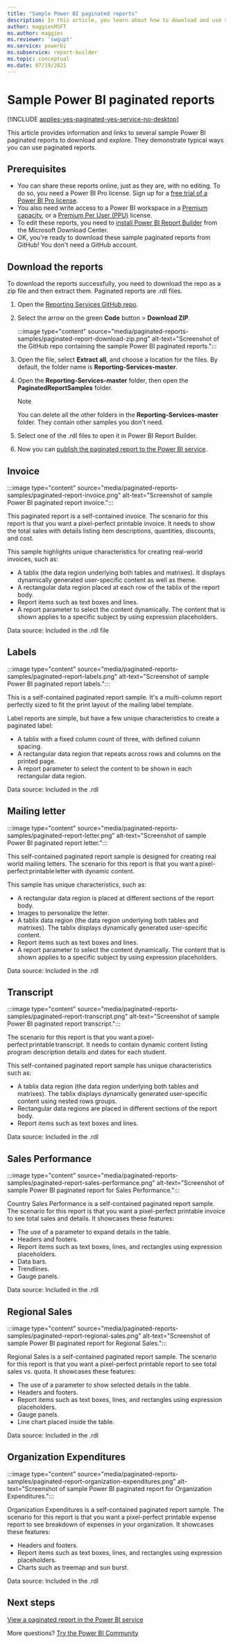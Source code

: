 ```yaml
---
title: "Sample Power BI paginated reports"
description: In this article, you learn about how to download and use sample Power BI paginated reports.
author: maggiesMSFT
ms.author: maggies
ms.reviewer: 'swgupt'
ms.service: powerbi
ms.subservice: report-builder
ms.topic: conceptual
ms.date: 07/19/2021
---
```


# Sample Power BI paginated reports


[!INCLUDE [applies-yes-paginated-yes-service-no-desktop](../includes/applies-yes-paginated-yes-service-no-desktop.md)]

This article provides information and links to several sample Power BI paginated reports to download and explore. They demonstrate typical ways you can use paginated reports.

## Prerequisites

- You can share these reports online, just as they are, with no editing. To do so, you need a Power BI Pro license. Sign up for a [free trial of a Power BI Pro license](../fundamentals/service-self-service-signup-for-power-bi.md#use-self-service-sign-up-to-get-an-individual-power-bi-license).
- You also need write access to a Power BI workspace in a [Premium capacity](../admin/service-premium-what-is.md), or a [Premium Per User (PPU)](../admin/service-premium-per-user-faq.yml) license.
- To edit these reports, you need to [install Power BI Report Builder](https://aka.ms/pbireportbuilder) from the Microsoft Download Center.
- OK, you're ready to download these sample paginated reports from GitHub! You don't need a GitHub account. 

## Download the reports

To download the reports successfully, you need to download the repo as a zip file and then extract them. Paginated reports are .rdl files.

1. Open the [Reporting Services GitHub repo](https://github.com/microsoft/Reporting-Services).
1. Select the arrow on the green **Code** button > **Download ZIP**.

    :::image type="content" source="media/paginated-reports-samples/paginated-report-download-zip.png" alt-text="Screenshot of the GitHub repo containing the sample Power BI paginated reports.":::
    
1. Open the file, select **Extract all**, and choose a location for the files. By default, the folder name is **Reporting-Services-master**.
1. Open the **Reporting-Services-master** folder, then open the **PaginatedReportSamples** folder.

    >[!NOTE]
    >You can delete all the other folders in the **Reporting-Services-master** folder. They contain other samples you don't need.

1. Select one of the .rdl files to open it in Power BI Report Builder.
1. Now you can [publish the paginated report to the Power BI service](paginated-reports-save-to-power-bi-service.md).

## Invoice

:::image type="content" source="media/paginated-reports-samples/paginated-report-invoice.png" alt-text="Screenshot of sample Power BI paginated report invoice.":::


This paginated report is a self-contained invoice. The scenario for this report is that you want a pixel-perfect printable invoice. It needs to show the total sales with details listing item descriptions, quantities, discounts, and cost.

This sample highlights unique characteristics for creating real-world invoices, such as:  

- A tablix (the data region underlying both tables and matrixes). It displays dynamically generated user-specific content as well as theme.
- A rectangular data region placed at each row of the tablix of the report body.
- Report items such as text boxes and lines.
- A report parameter to select the content dynamically. The content that is shown applies to a specific subject by using expression placeholders. 

Data source: Included in the .rdl file

## Labels

:::image type="content" source="media/paginated-reports-samples/paginated-report-labels.png" alt-text="Screenshot of sample Power BI paginated report labels.":::

This is a self-contained paginated report sample. It's a multi-column report perfectly sized to fit the print layout of the mailing label template. 

Label reports are simple, but have a few unique characteristics to create a paginated label:

- A tablix with a fixed column count of three, with defined column spacing.
- A rectangular data region that repeats across rows and columns on the printed page.
- A report parameter to select the content to be shown in each rectangular data region.

Data source: Included in the .rdl

## Mailing letter

:::image type="content" source="media/paginated-reports-samples/paginated-report-letter.png" alt-text="Screenshot of sample Power BI paginated report letter.":::

This self-contained paginated report sample is designed for creating real world mailing letters. The scenario for this report is that you want a pixel-perfect printable letter with dynamic content.

This sample has unique characteristics, such as: 

- A rectangular data region is placed at different sections of the report body. 
- Images to personalize the letter. 
- A tablix data region (the data region underlying both tables and matrixes). The tablix displays dynamically generated user-specific content.
- Report items such as text boxes and lines.
- A report parameter to select the content dynamically. The content that is shown applies to a specific subject by using expression placeholders. 

Data source: Included in the .rdl

## Transcript

:::image type="content" source="media/paginated-reports-samples/paginated-report-transcript.png" alt-text="Screenshot of sample Power BI paginated report transcript.":::

The scenario for this report is that you want a pixel-perfect printable transcript. It needs to contain dynamic content listing program description details and dates for each student.

This self-contained paginated report sample has unique characteristics such as: 

- A tablix data region (the data region underlying both tables and matrixes). The tablix displays dynamically generated user-specific content using nested rows groups.
- Rectangular data regions are placed in different sections of the report body.
- Report items such as text boxes and lines.

Data source: Included in the .rdl

## Sales Performance

:::image type="content" source="media/paginated-reports-samples/paginated-report-sales-performance.png" alt-text="Screenshot of sample Power BI paginated report for Sales Performance.":::

Country Sales Performance is a self-contained paginated report sample. The scenario for this report is that you want a pixel-perfect printable invoice to see total sales and details. It showcases these features:

- The use of a parameter to expand details in the table.
- Headers and footers.
- Report items such as text boxes, lines, and rectangles using expression placeholders.
- Data bars.
- Trendlines.
- Gauge panels.

Data source: Included in the .rdl

## Regional Sales

:::image type="content" source="media/paginated-reports-samples/paginated-report-regional-sales.png" alt-text="Screenshot of sample Power BI paginated report for Regional Sales.":::

Regional Sales is a self-contained paginated report sample. The scenario for this report is that you want a pixel-perfect printable report to see total sales vs. quota. It showcases these features:

- The use of a parameter to show selected details in the table.
- Headers and footers.
- Report items such as text boxes, lines, and rectangles using expression placeholders.
- Gauge panels.
- Line chart placed inside the table.

Data source: Included in the .rdl

## Organization Expenditures

:::image type="content" source="media/paginated-reports-samples/paginated-report-organization-expenditures.png" alt-text="Screenshot of sample Power BI paginated report for Organization Expenditures.":::

Organization Expenditures is a self-contained paginated report sample. The scenario for this report is that you want a pixel-perfect printable expense report to see breakdown of expenses in your organization. It showcases these features:

- Headers and footers.
- Report items such as text boxes, lines, and rectangles using expression placeholders.
- Charts such as treemap and sun burst.

Data source: Included in the .rdl
  
## Next steps

[View a paginated report in the Power BI service](../consumer/paginated-reports-view-power-bi-service.md)

More questions? [Try the Power BI Community](https://community.powerbi.com/)
